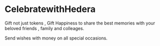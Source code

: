 # CelebratewithHedera

Gift not just tokens , Gift Happiness to share the best memories with your beloved friends , family and colleages.

Send wishes with money on all special occasions.
